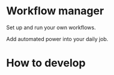 # Workflow manager

Set up and run your own workflows.

Add automated power into your daily job.

# How to develop

